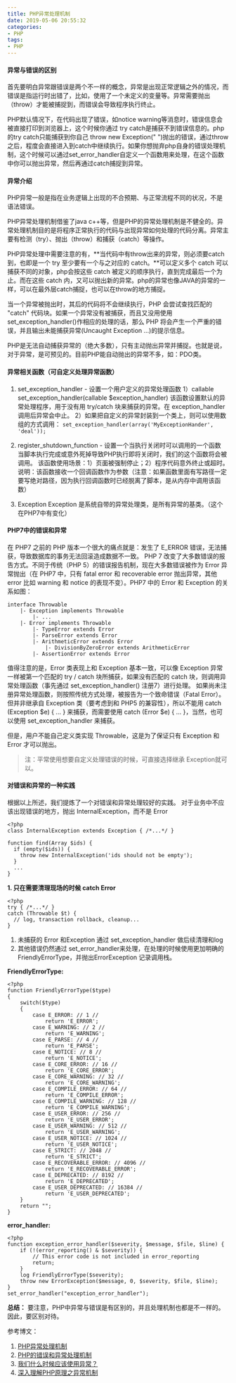 ```yaml
---
title: PHP异常处理机制
date: 2019-05-06 20:55:32
categories:
- PHP
tags:
- PHP
---
```

#### 异常与错误的区别 ####
首先要明白异常跟错误是两个不一样的概念，异常是出现正常逻辑之外的情况，而错误是指运行时出错了，比如，使用了一个未定义的变量等。异常需要抛出（throw）才能被捕捉到，而错误会导致程序执行终止。

PHP默认情况下，在代码出现了错误，如notice warning等消息时，错误信息会被直接打印到浏览器上，这个时候你通过 try catch是捕获不到错误信息的。php的try catch只能捕获到你自己 throw new Exception(" ")抛出的错误，通过throw之后，程度会直接进入到catch中继续执行。如果你想抛弃php自身的错误处理机制，这个时候可以通过set_error_handler自定义一个函数用来处理，在这个函数中你可以抛出异常，然后再通过catch捕捉到异常。
<!--more-->

#### 异常介绍 ####
  PHP异常一般是指在业务逻辑上出现的不合预期、与正常流程不同的状况，不是语法错误。

  PHP异常处理机制借鉴了java  c++等，但是PHP的异常处理机制是不健全的。异常处理机制目的是将程序正常执行的代码与出现异常如何处理的代码分离。异常主要有检测（try）、抛出（throw）和捕获（catch）等操作。

  PHP异常处理中需要注意的有，**当代码中有throw出来的异常，则必须要catch到，也即是一个 try 至少要有一个与之对应的 catch。**可以定义多个 catch 可以捕获不同的对象，php会按这些 catch 被定义的顺序执行，直到完成最后一个为止。而在这些 catch 内，又可以抛出新的异常。php的异常也像JAVA的异常的一样，可以在最外层catch捕捉，也可以在throw的地方捕捉。

  当一个异常被抛出时，其后的代码将不会继续执行，PHP 会尝试查找匹配的 "catch" 代码块。如果一个异常没有被捕获，而且又没用使用set_exception_handler()作相应的处理的话，那么 PHP 将会产生一个严重的错误，并且输出未能捕获异常(Uncaught Exception ...)的提示信息。

  PHP是无法自动捕获异常的（绝大多数），只有主动抛出异常并捕捉。也就是说，对于异常，是可预见的。目前PHP能自动抛出的异常不多，如：PDO类。


#### 异常相关函数（可自定义处理异常函数） ####
1. set_exception_handler - 设置一个用户定义的异常处理函数
1）callable set_exception_handler(callable $exception_handler)
  该函数设置默认的异常处理程序，用于没有用 try/catch 块来捕获的异常。在 exception_handler调用后异常会中止。
2）如果把自定义的异常封装到一个类上，则可以使用数组的方式调用：
  `set_exception_handler(array('MyExceptionHander', 'deal'));`

2. register_shutdown_function - 设置一个当执行关闭时可以调用的一个函数
  当脚本执行完成或意外死掉导致PHP执行即将关闭时，我们的这个函数将会被调用。
  该函数使用场景：1）页面被强制停止；2）程序代码意外终止或超时。
说明：该函数接收一个回调函数作为参数（注意：如果函数里面有写路径一定要写绝对路径，因为执行回调函数时已经脱离了脚本，是从内存中调用该函数）

3. Exception
  Exception 是系统自带的异常处理类，是所有异常的基类。（这个在PHP7中有变化）


#### PHP7中的错误和异常 ####
在 PHP7 之前的 PHP 版本一个很大的痛点就是：发生了 E_ERROR 错误，无法捕获，导致数据库的事务无法回滚造成数据不一致。
PHP 7 改变了大多数错误的报告方式。不同于传统（PHP 5）的错误报告机制，现在大多数错误被作为 Error 异常抛出（在 PHP7 中，只有 fatal error 和 recoverable error 抛出异常，其他 error 比如 warning 和 notice 的表现不变）。PHP7 中的 Error 和 Exception 的关系如图：
```
interface Throwable
    |- Exception implements Throwable
        |- ...
    |- Error implements Throwable
        |- TypeError extends Error
        |- ParseError extends Error
        |- ArithmeticError extends Error
            |- DivisionByZeroError extends ArithmeticError
        |- AssertionError extends Error
```
值得注意的是，Error 类表现上和 Exception 基本一致，可以像 Exception 异常一样被第一个匹配的 try / catch 块所捕获，如果没有匹配的 catch 块，则调用异常处理函数（事先通过 set_exception_handler() 注册7）进行处理。 如果尚未注册异常处理函数，则按照传统方式处理，被报告为一个致命错误（Fatal Error）。但并非继承自 Exception 类（要考虑到和 PHP5 的兼容性），所以不能用 catch (Exception $e) { ... } 来捕获，而需要使用 catch (Error $e) { ... }，当然，也可以使用 set_exception_handler 来捕获。

但是，用户不能自己定义类实现 Throwable，这是为了保证只有 Exception 和 Error 才可以抛出。

>注：平常使用想要自定义处理错误的时候，可直接选择继承 Exception就可以。


#### 对错误和异常的一种实践 ####
根据以上所述，我们提炼了一个对错误和异常处理较好的实践。
对于业务中不应该出现错误的地方，抛出 InternalException，而不是 Error
```
<?php
class InternalException extends Exception { /*...*/ }

function find(Array $ids) {
  if (empty($ids)) {
    throw new InternalException('ids should not be empty');
  }
  ...
}
```

**1. 只在需要清理现场的时候 catch Error**
```
<?php
try { /*...*/ }
catch (Throwable $t) {
  // log, transaction rollback, cleanup...
}
```
1. 未捕获的 Error 和Exception 通过 set_exception_handler 做后续清理和log
2. 其他错误仍然通过 set_error_handler来处理，在处理的时候使用更加明确的 FriendlyErrorType，并抛出ErrorException 记录调用栈。


**FriendlyErrorType:**
```
<?php
function FriendlyErrorType($type) 
{ 
    switch($type) 
    { 
        case E_ERROR: // 1 // 
            return 'E_ERROR'; 
        case E_WARNING: // 2 // 
            return 'E_WARNING'; 
        case E_PARSE: // 4 // 
            return 'E_PARSE'; 
        case E_NOTICE: // 8 // 
            return 'E_NOTICE'; 
        case E_CORE_ERROR: // 16 // 
            return 'E_CORE_ERROR'; 
        case E_CORE_WARNING: // 32 // 
            return 'E_CORE_WARNING'; 
        case E_COMPILE_ERROR: // 64 // 
            return 'E_COMPILE_ERROR'; 
        case E_COMPILE_WARNING: // 128 // 
            return 'E_COMPILE_WARNING'; 
        case E_USER_ERROR: // 256 // 
            return 'E_USER_ERROR'; 
        case E_USER_WARNING: // 512 // 
            return 'E_USER_WARNING'; 
        case E_USER_NOTICE: // 1024 // 
            return 'E_USER_NOTICE'; 
        case E_STRICT: // 2048 // 
            return 'E_STRICT'; 
        case E_RECOVERABLE_ERROR: // 4096 // 
            return 'E_RECOVERABLE_ERROR'; 
        case E_DEPRECATED: // 8192 // 
            return 'E_DEPRECATED'; 
        case E_USER_DEPRECATED: // 16384 // 
            return 'E_USER_DEPRECATED'; 
    } 
    return ""; 
}
```


**error_handler:**
```
<?php
function exception_error_handler($severity, $message, $file, $line) {
    if (!(error_reporting() & $severity)) {
        // This error code is not included in error_reporting
        return;
    }
 	log FriendlyErrorType($severity);
    throw new ErrorException($message, 0, $severity, $file, $line);
}
set_error_handler("exception_error_handler");
```


**总结：**
要注意，PHP中异常与错误是有区别的，并且处理机制也都是不一样的。因此，要区别对待。



参考博文：
1. [PHP异常处理机制](https://www.jianshu.com/p/fd3683407993)
2. [PHP的错误和异常处理机制](https://juejin.im/entry/5987d2ff6fb9a03c314fe732)
3. [我们什么时候应该使用异常？](http://www.laruence.com/2012/02/02/2515.html)
4. [深入理解PHP原理之异常机制](http://www.laruence.com/2010/08/03/1697.html)
